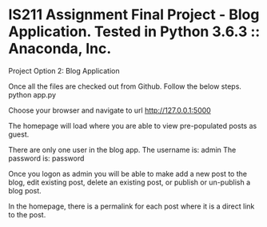 # IS211 Assignment Final Project - Blog Application.  Tested in Python 3.6.3 :: Anaconda, Inc.
Project Option 2: Blog Application

Once all the files are checked out from Github.  Follow the below steps.
python app.py

Choose your browser and navigate to url http://127.0.0.1:5000

The homepage will load where you are able to view pre-populated posts as guest.

There are only one user in the blog app.
The username is: admin
The password is: password

Once you logon as admin you will be able to make add a new post to the blog, edit existing post, delete an existing post, or publish or un-publish a blog post.

In the homepage, there is a permalink for each post where it is a direct link to the post.


